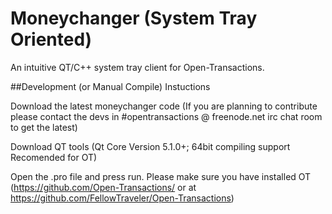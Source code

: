 Moneychanger (System Tray Oriented)
============
An intuitive QT/C++ system tray client for Open-Transactions.


##Development (or Manual Compile) Instuctions  

Download the latest moneychanger code (If you are planning to contribute please contact the devs in #opentransactions @ freenode.net irc chat room to get the latest)  

Download QT tools (Qt Core Version 5.1.0+; 64bit compiling support Recomended for OT)  

Open the .pro file and press run. Please make sure you have installed OT (https://github.com/Open-Transactions/ or at https://github.com/FellowTraveler/Open-Transactions)  


